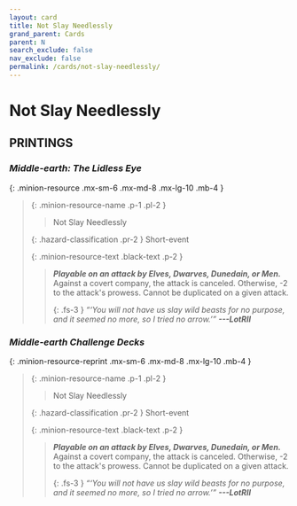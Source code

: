 ```yaml
---
layout: card
title: Not Slay Needlessly
grand_parent: Cards
parent: N
search_exclude: false
nav_exclude: false
permalink: /cards/not-slay-needlessly/
---
```


# Not Slay Needlessly


## PRINTINGS


### _Middle-earth: The Lidless Eye_

{: .minion-resource .mx-sm-6 .mx-md-8 .mx-lg-10 .mb-4 }
> {: .minion-resource-name .p-1 .pl-2 }
> > <div class="hazard-mp"></div>
> > <div class="card-name">Not Slay Needlessly</div>
>
> {: .hazard-classification .pr-2 }
> Short-event
>
> {: .minion-resource-text .black-text .p-2 }
> > ***Playable on an attack by Elves, Dwarves, Dunedain, or Men.*** Against a covert company, the attack is canceled. Otherwise, -2 to the attack's prowess. Cannot be duplicated on a given attack.   
> > 
> > {: .fs-3 } 
> > _“‘You will not have us slay wild beasts for no purpose, and it seemed no more, so I tried no arrow.’”_ ***---&#65279;LotRII*** 
> 

### _Middle-earth Challenge Decks_

{: .minion-resource-reprint .mx-sm-6 .mx-md-8 .mx-lg-10 .mb-4 }
> {: .minion-resource-name .p-1 .pl-2 }
> > <div class="hazard-mp"></div>
> > <div class="card-name">Not Slay Needlessly</div>
>
> {: .hazard-classification .pr-2 }
> Short-event
>
> {: .minion-resource-text .black-text .p-2 }
> > ***Playable on an attack by Elves, Dwarves, Dunedain, or Men.*** Against a covert company, the attack is canceled. Otherwise, -2 to the attack's prowess. Cannot be duplicated on a given attack.   
> > 
> > {: .fs-3 } 
> > _“‘You will not have us slay wild beasts for no purpose, and it seemed no more, so I tried no arrow.’”_ ***---&#65279;LotRII*** 
> 

